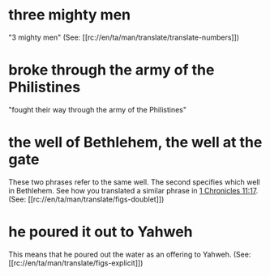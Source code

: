 # three mighty men

"3 mighty men" (See: [[rc://en/ta/man/translate/translate-numbers]])

# broke through the army of the Philistines

"fought their way through the army of the Philistines"

# the well of Bethlehem, the well at the gate

These two phrases refer to the same well. The second specifies which well in Bethlehem. See how you translated a similar phrase in [1 Chronicles 11:17](./15.md). (See: [[rc://en/ta/man/translate/figs-doublet]])

# he poured it out to Yahweh

This means that he poured out the water as an offering to Yahweh. (See: [[rc://en/ta/man/translate/figs-explicit]])

